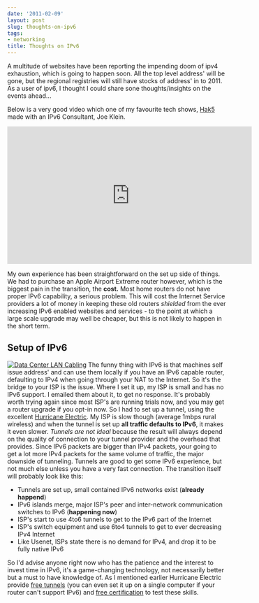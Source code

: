 ```yaml
---
date: '2011-02-09'
layout: post
slug: thoughts-on-ipv6
tags:
- networking
title: Thoughts on IPv6
---
```


A multitude of websites have been reporting the impending doom 
of ipv4 exhaustion, which is going to happen soon. All the top 
level address' will be gone, but the regional registries will 
still have stocks of address' in to 2011. As a user of ipv6, I 
thought I could share sone thoughts/insights on the events ahead...

Below is a very good video which one of my favourite tech shows, 
[Hak5][HK] made with an IPv6 Consultant, Joe Klein.

<iframe width="560" height="315" src="http://www.youtube.com/embed/cl4cEbPayek" frameborder="0" allowfullscreen></iframe>

My own experience has been straightforward on the set up side 
of things. We had to purchase an Apple Airport Extreme router 
however, which is the biggest pain in the transition, the **cost.** 
Most home routers do not have proper IPv6 capability, a serious 
problem. This will cost the Internet Service providers a lot of 
money in keeping these old routers *shielded* from the ever 
increasing IPv6 enabled websites and services - to the point at 
which a large scale upgrade may well be cheaper, but this is not 
likely to happen in the short term.


## Setup of IPv6
<a href="http://farm3.static.flickr.com/2072/2261404319_51bbec44ab.jpg" title="Data centers will be one of the first to be all IPv6. (Photo credit: dbarsky)"><img src="/files/2011/02/datacenter.jpg" class="right" alt="Data Center LAN Cabling"/></a>
The funny thing with IPv6 is that machines self issue address' and 
can use them locally if you have an IPv6 capable router, defaulting 
to IPv4 when going through your NAT to the Internet. So it's the 
bridge to your ISP is the issue. Where I set it up, my ISP is 
small and has no IPv6 support. I emailed them about it, to get 
no response. It's probably worth trying again since most ISP's 
are running trials now, and you may get a router upgrade if you 
opt-in now. So I had to set up a tunnel, using the excellent 
[Hurricane Electric][HE]. My ISP is slow though (average 
1mbps rural wireless) and when the tunnel is set up **all 
traffic defaults to IPv6**, it makes it even slower. 
*Tunnels are not ideal* because the result will always depend 
on the quality of connection to your tunnel provider and the 
overhead that provides. Since IPv6 packets are bigger than IPv4 
packets, your going to get a lot more IPv4 packets for the same 
volume of traffic, the major downside of tunneling. Tunnels are 
good to get some IPv6 experience, but not much else unless you 
have a very fast connection. The transition itself will probably 
look like this:

* Tunnels are set up, small contained IPv6 networks exist (**already happend**)
* IPv6 islands merge, major ISP's peer and inter-network communication switches to IPv6 (**happening now**)
* ISP's start to use 4to6 tunnels to get to the IPv6 part of the Internet
* ISP's switch equipment and use 6to4 tunnels to get to ever decreasing IPv4 Internet
* Like Usenet, ISPs state there is no demand for IPv4, and drop it to be fully native IPv6

So I'd advise anyone right now who has the patience and the interest to 
invest time in IPv6, it's a game-changing technology, not necessarily 
better but a must to have knowledge of. As I mentioned earlier Hurricane 
Electric provide [free tunnels][tunnel] (you can even set it up on a 
single computer if your router can't support IPv6) and [free certification][cert] 
to test these skills.

[HK]: http://hak5.org/
[HE]: http://he.net/
[tunnel]: http://tunnelbroker.net/
[cert]: http://ipv6.he.net/certification